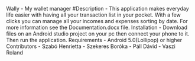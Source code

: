 Wally - My wallet manager
#Description - This application makes everyday life easier with having all your transaction list in your pocket. With a few clicks you can 
manage all your incomes and expenses sorting by date. For more information see the Documentation.docx file.
Installation - Download files on an Android studio project on your pc then connect your phone to it. Then run the application.
Requirements - Android 5.0(Lollipop) or higher
Contributors - Szabó Henrietta
             - Szekeres Boróka
             - Páll Dávid
             - Vaszi Roland
